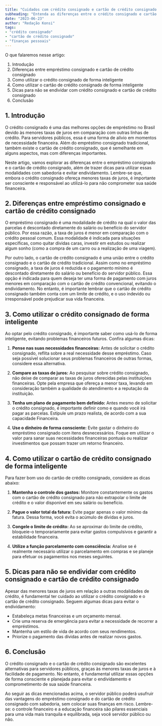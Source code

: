 ```yaml
---
title: "Cuidados com crédito consignado e cartão de crédito consignado: Como utilizar com sabedoria"
subheading: "Entenda as diferenças entre o crédito consignado e cartão de crédito consignado e aprenda a utilizá-los de forma inteligente para melhorar sua vida financeira."
date: "2023-06-23"
author: "Redação Konsi"
tags:
- "crédito consignado"
- "cartão de crédito consignado"
- "finanças pessoais"
---
```


O que falaremos nesse artigo:

1. Introdução
2. Diferenças entre empréstimo consignado e cartão de crédito consignado
3. Como utilizar o crédito consignado de forma inteligente
4. Como utilizar o cartão de crédito consignado de forma inteligente
5. Dicas para não se endividar com crédito consignado e cartão de crédito consignado
6. Conclusão

## 1. Introdução

O crédito consignado é uma das melhores opções de empréstimo no Brasil devido às menores taxas de juros em comparação com outras linhas de crédito. Para servidores públicos, essa é uma forma de alívio em momentos de necessidade financeira. Além do empréstimo consignado tradicional, também existe o cartão de crédito consignado, que é semelhante em alguns aspectos, mas com diferenças importantes.

Neste artigo, vamos explorar as diferenças entre o empréstimo consignado e o cartão de crédito consignado, além de trazer dicas para utilizar essas modalidades com sabedoria e evitar endividamento. Lembre-se que, embora o crédito consignado ofereça menores taxas de juros, é importante ser consciente e responsável ao utilizá-lo para não comprometer sua saúde financeira.

## 2. Diferenças entre empréstimo consignado e cartão de crédito consignado

O empréstimo consignado é uma modalidade de crédito na qual o valor das parcelas é descontado diretamente do salário ou benefício do servidor público. Por essa razão, a taxa de juros é menor em comparação com o crédito pessoal comum. Essa modalidade é indicada para situações específicas, como quitar dívidas caras, investir em estudos ou realizar algum sonho (como a compra de um carro ou a realização de uma viagem).

Por outro lado, o cartão de crédito consignado é uma união entre o crédito consignado e o cartão de crédito tradicional. Assim como no empréstimo consignado, a taxa de juros é reduzida e o pagamento mínimo é descontado diretamente do salário ou benefício do servidor público. Essa opção é indicada para quem deseja ter uma forma de pagamento com juros menores em comparação com o cartão de crédito convencional, evitando o endividamento. No entanto, é importante lembrar que o cartão de crédito consignado também conta com um limite de crédito, e o uso indevido ou irresponsável pode prejudicar sua vida financeira.

## 3. Como utilizar o crédito consignado de forma inteligente

Ao optar pelo crédito consignado, é importante saber como usá-lo de forma inteligente, evitando problemas financeiros futuros. Confira algumas dicas:

1. **Pense nas suas necessidades financeiras:** Antes de solicitar o crédito consignado, reflita sobre a real necessidade desse empréstimo. Caso seja possível solucionar seus problemas financeiros de outras formas, considere essa alternativa.

2. **Compare as taxas de juros:** Ao pesquisar sobre crédito consignado, não deixe de comparar as taxas de juros oferecidas pelas instituições financeiras. Opte pela empresa que ofereça a menor taxa, levando em consideração também a qualidade do atendimento e a reputação da instituição.

3. **Tenha um plano de pagamento bem definido:** Antes mesmo de solicitar o crédito consignado, é importante definir como e quando você irá pagar as parcelas. Estipule um prazo realista, de acordo com a sua capacidade Financeira.

4. **Use o dinheiro de forma consciente:** Evite gastar o dinheiro do empréstimo consignado com itens desnecessários. Foque em utilizar o valor para sanar suas necessidades financeiras pontuais ou realizar investimentos que possam trazer um retorno financeiro.

## 4. Como utilizar o cartão de crédito consignado de forma inteligente

Para fazer bom uso do cartão de crédito consignado, considere as dicas abaixo:

1. **Mantenha o controle dos gastos:** Monitore constantemente os gastos com o cartão de crédito consignado para não extrapolar o limite de crédito e o valor disponível em seu salário ou benefício.

2. **Pague o valor total da fatura:** Evite pagar apenas o valor mínimo da fatura. Dessa forma, você evita o acúmulo de dívidas e juros.

3. **Congele o limite de crédito:** Ao se aproximar do limite de crédito, bloqueie-o temporariamente para evitar gastos compulsivos e garantir a estabilidade financeira.

4. **Utilize a função parcelamento com consciência:** Analise se é realmente necessário utilizar o parcelamento em compras e se planeje para efetuar os pagamentos nos meses seguintes.

## 5. Dicas para não se endividar com crédito consignado e cartão de crédito consignado

Apesar das menores taxas de juros em relação a outras modalidades de crédito, é fundamental ter cuidado ao utilizar o crédito consignado e o cartão de crédito consignado. Seguem algumas dicas para evitar o endividamento:

- Estabeleça metas financeiras e um orçamento mensal.
- Crie uma reserva de emergência para evitar a necessidade de recorrer a empréstimos.
- Mantenha um estilo de vida de acordo com seus rendimentos.
- Priorize o pagamento das dívidas antes de realizar novos gastos.

## 6. Conclusão

O crédito consignado e o cartão de crédito consignado são excelentes alternativas para servidores públicos, graças às menores taxas de juros e à facilidade de pagamento. No entanto, é fundamental utilizar essas opções de forma consciente e planejada para evitar o endividamento e comprometimento de sua saúde financeira.

Ao seguir as dicas mencionadas acima, o servidor público poderá usufruir das vantagens do empréstimo consignado e do cartão de crédito consignado com sabedoria, sem colocar suas finanças em risco. Lembre-se: o controle financeiro e a educação financeira são pilares essenciais para uma vida mais tranquila e equilibrada, seja você servidor público ou não.